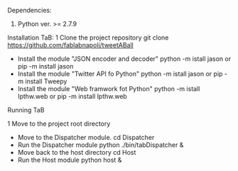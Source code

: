 Dependencies: 
1) Python ver. >= 2.7.9

Installation TaB:
1 Clone the project repository
	git clone https://github.com/fablabnapoli/tweetABall
* Install the module "JSON encoder and decoder"
	python -m istall jason or pip -m install jason
* Install the module "Twitter API fo Python" 
	python -m istall jason or pip -m install Tweepy
* Install the module "Web framwork fot Python" 
	python -m istall lpthw.web or pip -m install lpthw.web
	
Running TaB

1 Move to the project root directory
* Move to the Dispatcher module.
	cd Dispatcher
* Run the Dispatcher module
		python ./bin/tabDispatcher &
* Move back to the host directory
	cd Host
* Run the Host module
	python host &

